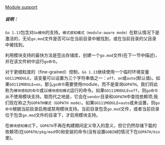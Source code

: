 
[Module support](https://golang.google.cn/cmd/go/#hdr-Module_support)


##### 说明：

`Go 1.13`包含对`Go模块`的支持。`模式感知模式（module-aware mode）`在默认情况下是激活的，无论`go.mod`文件是否可以在当前目录中被找到，或在当前目录的父目录中被找到。

利用模块支持的最快方法是签出存储库，创建一个`go.mod`文件(在下一节中描述)，并在该文件树中运行`go命令`。

对于更细粒度的（fine-grained）控制，`Go 1.13`继续使用一个临时环境变量`GO111MODULE`，该变量可以设置为三个字符串值之一：`off`、`on`或`auto`(默认值)。如果`GO111MODULE=on`，那么`go命令`需要使用module，而不是查询`GOPATH`。我们将此称为`模块感知的命令`或以`模块感知模式`运行的命令。如果`GO111MODULE=off`，则`go命令`从不使用模块支持。取而代之地是，它会在`vendor`目录和`GOPATH`中查找依赖项;我们现在称之为`GOPATH模式（GOPATH mode）`。如果`GO111MODULE=auto`或未设置，则`go命令`根据当前目录启用或禁用模块支持。当前目录包含`go.mod`文件，或者当前目录位于包含`go.mod`文件的目录下，才启用模块支持。

在`模块感知模式`下，`GOPATH`不再在构建期间定义导入的意义，但它仍然存储下载的依赖项(在`GOPATH/pkg/mod`中)和安装的命令(没有设置`GOBIN`的情况下在`GOPATH/bin`里)。

